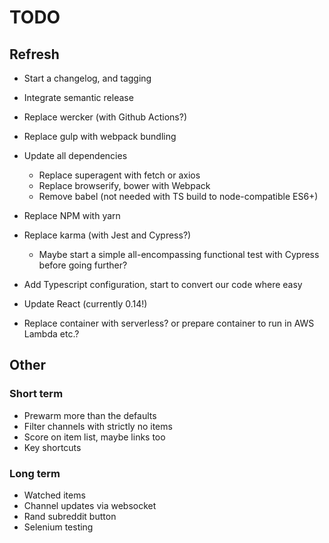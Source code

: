 # TODO

## Refresh

- Start a changelog, and tagging
- Integrate semantic release
- Replace wercker (with Github Actions?)
- Replace gulp with webpack bundling

- Update all dependencies
  - Replace superagent with fetch or axios
  - Replace browserify, bower with Webpack
  - Remove babel (not needed with TS build to node-compatible ES6+)
- Replace NPM with yarn
- Replace karma (with Jest and Cypress?)
  - Maybe start a simple all-encompassing functional test with Cypress before going further?
- Add Typescript configuration, start to convert our code where easy
- Update React (currently 0.14!)
- Replace container with serverless? or prepare container to run in AWS Lambda etc.?

## Other

### Short term

* Prewarm more than the defaults
* Filter channels with strictly no items
* Score on item list, maybe links too
* Key shortcuts

### Long term

* Watched items
* Channel updates via websocket
* Rand subreddit button
* Selenium testing
